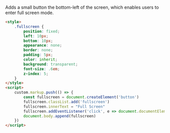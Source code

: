 Adds a small button the bottom-left of the screen, which enables users to enter full screen mode.

```html
<style>
	.fullscreen {
		position: fixed;
		left: 10px;
		bottom: 10px;
		appearance: none;
		border: none;
		padding: 5px;
		color: inherit;
		background: transparent;
		font-size: .6em;
		z-index: 5;
	}
</style>
<script>
	custom.markup.push(() => {
		const fullscreen = document.createElement('button')
		fullscreen.classList.add('fullscreen')
		fullscreen.innerText = "Full Screen"
		fullscreen.addEventListener('click', e => document.documentElement.requestFullscreen())
		document.body.append(fullscreen)
	})
</script>
```
